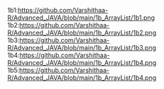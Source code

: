 1b1:https://github.com/Varshithaa-R/Advanced_JAVA/blob/main/1b_ArrayList/1b1.png
1b2:https://github.com/Varshithaa-R/Advanced_JAVA/blob/main/1b_ArrayList/1b2.png
1b3:https://github.com/Varshithaa-R/Advanced_JAVA/blob/main/1b_ArrayList/1b3.png
1b4:https://github.com/Varshithaa-R/Advanced_JAVA/blob/main/1b_ArrayList/1b4.png
1b5:https://github.com/Varshithaa-R/Advanced_JAVA/blob/main/1b_ArrayList/1b4.png
